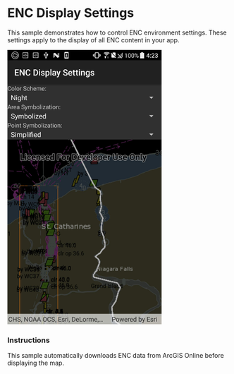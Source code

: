 # ENC Display Settings

This sample demonstrates how to control ENC environment settings. These settings apply to the display of all ENC content in your app.

<img src="ChangeEncDisplaySettings.jpg" width="350"/>

### Instructions

This sample automatically downloads ENC data from ArcGIS Online before displaying the map.